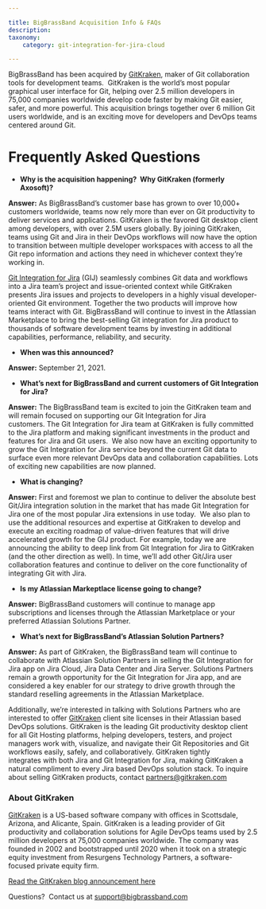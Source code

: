 ```yaml
---

title: BigBrassBand Acquisition Info & FAQs
description:
taxonomy:
    category: git-integration-for-jira-cloud

---
```

BigBrassBand has been acquired by [GitKraken](https://www.gitkraken.com), maker of Git collaboration tools for development teams.  GitKraken is the world’s most popular graphical user interface for Git, helping over 2.5 million developers in 75,000 companies worldwide develop code faster by making Git easier, safer, and more powerful. This acquisition brings together over 6 million Git users worldwide, and is an exciting move for developers and DevOps teams centered around Git. 

# **Frequently Asked Questions**

*   **Why is the acquisition happening?  Why GitKraken (formerly Axosoft)?**


**Answer:** As BigBrassBand’s customer base has grown to over 10,000+ customers worldwide, teams now rely more than ever on Git productivity to deliver services and applications. GitKraken is the favored Git desktop client among developers, with over 2.5M users globally. By joining GitKraken, teams using Git and Jira in their DevOps workflows will now have the option to transition between multiple developer workspaces with access to all the Git repo information and actions they need in whichever context they’re working in.

[Git Integration for Jira](https://marketplace.atlassian.com/apps/4984/git-integration-for-jira?hosting=cloud&tab=overview) (GIJ) seamlessly combines Git data and workflows into a Jira team’s project and issue-oriented context while GitKraken presents Jira issues and projects to developers in a highly visual developer-oriented Git environment. Together the two products will improve how teams interact with Git. BigBrassBand will continue to invest in the Atlassian Marketplace to bring the best-selling Git integration for Jira product to thousands of software development teams by investing in additional capabilities, performance, reliability, and security.

*   **When was this announced?**


**Answer:** September 21, 2021.

*   **What’s next for BigBrassBand and current customers of Git Integration for Jira?**


**Answer:** The BigBrassBand team is excited to join the GitKraken team and will remain focused on supporting our Git Integration for Jira customers. The Git Integration for Jira team at GitKraken is fully committed to the Jira platform and making significant investments in the product and features for Jira and Git users.  We also now have an exciting opportunity to grow the Git Integration for Jira service beyond the current Git data to surface even more relevant DevOps data and collaboration capabilities. Lots of exciting new capabilities are now planned. 

*   **What is changing?**


**Answer:** First and foremost we plan to continue to deliver the absolute best Git/Jira integration solution in the market that has made Git Integration for Jira one of the most popular Jira extensions in use today.  We also plan to use the additional resources and expertise at GitKraken to develop and execute an exciting roadmap of value-driven features that will drive accelerated growth for the GIJ product. For example, today we are announcing the ability to deep link from Git Integration for Jira to GitKraken (and the other direction as well). In time, we’ll add other Git/Jira user collaboration features and continue to deliver on the core functionality of integrating Git with Jira.

*   **Is my Atlassian Markeptlace license going to change?**


**Answer:** BigBrassBand customers will continue to manage app subscriptions and licenses through the Atlassian Marketplace or your preferred Atlassian Solutions Partner.  

*   **What’s next for BigBrassBand’s Atlassian Solution Partners?**


**Answer:** As part of GitKraken, the BigBrassBand team will continue to collaborate with Atlassian Solution Partners in selling the Git Integration for Jira app on Jira Cloud, Jira Data Center and Jira Server. Solutions Partners remain a growth opportunity for the Git Integration for Jira app, and are considered a key enabler for our strategy to drive growth through the standard reselling agreements in the Atlassian Marketplace.

Additionally, we’re interested in talking with Solutions Partners who are interested to offer [GitKraken](https://www.gitkraken.com) client site licenses in their Atlassian based DevOps solutions. GitKraken is the leading Git productivity desktop client for all Git Hosting platforms, helping developers, testers, and project managers work with, visualize, and navigate their Git Repositories and Git workflows easily, safely, and collaboratively. GitKraken tightly integrates with both Jira and Git Integration for Jira, making GitKraken a natural compliment to every Jira based DevOps solution stack. To inquire about selling GitKraken products, contact [partners@gitkraken.com](https://mailto:partners@gitkraken.com/)

### **About GitKraken**

[GitKraken](https://www.gitkraken.com/) is a US-based software company with offices in Scottsdale, Arizona, and Alicante, Spain. GitKraken is a leading provider of Git productivity and collaboration solutions for Agile DevOps teams used by 2.5 million developers at 75,000 companies worldwide. The company was founded in 2002 and bootstrapped until 2020 when it took on a strategic equity investment from Resurgens Technology Partners, a software-focused private equity firm.

[Read the GitKraken blog announcement here](https://www.gitkraken.com/blog/gitkraken-acquires-git-integration-jira-bigbrassband)

Questions?  Contact us at [support@bigbrassband.com](mailto:support@bigbrassband.com)

